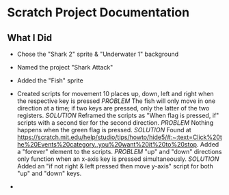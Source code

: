 # Scratch Project Documentation

## What I Did

- Chose the "Shark 2" sprite & "Underwater 1" background

- Named the project "Shark Attack"

- Added the "Fish" sprite

- Created scripts for movement 10 places up, down, left and right when the respective key is pressed
*PROBLEM* The fish will only move in one direction at a time; if two keys are pressed, only the latter of the two registers.
*SOLUTION* Reframed the scripts as "When flag is pressed, if" scripts with a second tier for the second direction.
*PROBLEM* Nothing happens when the green flag is pressed.
*SOLUTION* Found at https://scratch.mit.edu/help/studio/tips/howto/hide5/#:~:text=Click%20the%20Events%20category.,you%20want%20it%20to%20stop. Added a "forever" element to the scripts.
*PROBLEM* "up" and "down" directions only function when an x-axis key is pressed simultaneously.
*SOLUTION* Added an "if not right & left pressed then move y-axis" script for both "up" and "down" keys.

-
